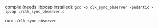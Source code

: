 compile (needs libpcap installed):
`gcc -o clk_sync_observer -pedantic -lpcap ./clk_sync_observer.c`

run:
`./clk_sync_observer`
